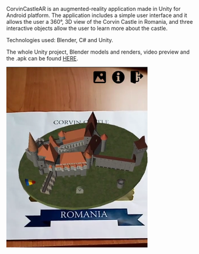 CorvinCastleAR is an augmented-reality application made in Unity for Android platform.
The application includes a simple user interface and it allows the user a 360°, 3D view of the Corvin Castle in Romania, and three interactive objects allow the user to learn more about the castle.

Technologies used: Blender, C# and Unity.

The whole Unity project, Blender models and renders, video preview and the .apk can be found [HERE](https://drive.google.com/drive/folders/1pOm2MtWRrK3ZWbiFgGXhnBoXz7EJQHhf?usp=sharing).

![ScreenShot](/appPrev.PNG)
